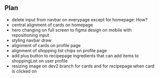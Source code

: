 ## Plan

- delete input from navbar on everypage except for homepage: How?
- central alignment of cards on homepage
- hero changing on full screen to figma design on mobile with repositioning input
- styling navbar draw
- alignment of cards on profile page
- alignment of shopping list chips on profile page
- add plus button to recipepage ingredients that can add items to shoppingList on user profile
- resizing image on dev2 branch for cards and for recipepage when card is clicked on
